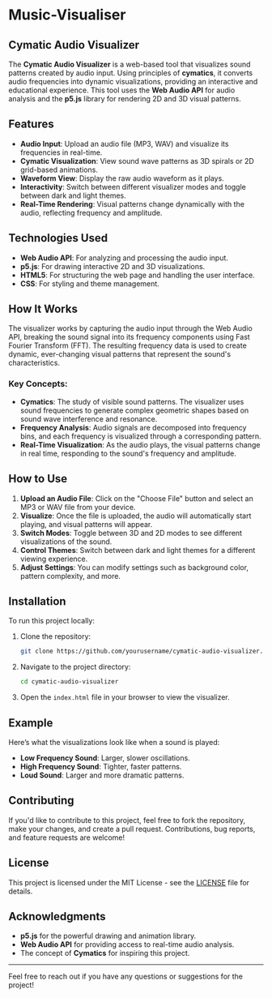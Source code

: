# Music-Visualiser

## Cymatic Audio Visualizer

The **Cymatic Audio Visualizer** is a web-based tool that visualizes sound patterns created by audio input. Using principles of **cymatics**, it converts audio frequencies into dynamic visualizations, providing an interactive and educational experience. This tool uses the **Web Audio API** for audio analysis and the **p5.js** library for rendering 2D and 3D visual patterns.

## Features

- **Audio Input**: Upload an audio file (MP3, WAV) and visualize its frequencies in real-time.
- **Cymatic Visualization**: View sound wave patterns as 3D spirals or 2D grid-based animations.
- **Waveform View**: Display the raw audio waveform as it plays.
- **Interactivity**: Switch between different visualizer modes and toggle between dark and light themes.
- **Real-Time Rendering**: Visual patterns change dynamically with the audio, reflecting frequency and amplitude.
  
## Technologies Used

- **Web Audio API**: For analyzing and processing the audio input.
- **p5.js**: For drawing interactive 2D and 3D visualizations.
- **HTML5**: For structuring the web page and handling the user interface.
- **CSS**: For styling and theme management.

## How It Works

The visualizer works by capturing the audio input through the Web Audio API, breaking the sound signal into its frequency components using Fast Fourier Transform (FFT). The resulting frequency data is used to create dynamic, ever-changing visual patterns that represent the sound's characteristics. 

### Key Concepts:
- **Cymatics**: The study of visible sound patterns. The visualizer uses sound frequencies to generate complex geometric shapes based on sound wave interference and resonance.
- **Frequency Analysis**: Audio signals are decomposed into frequency bins, and each frequency is visualized through a corresponding pattern.
- **Real-Time Visualization**: As the audio plays, the visual patterns change in real time, responding to the sound's frequency and amplitude.

## How to Use

1. **Upload an Audio File**: Click on the "Choose File" button and select an MP3 or WAV file from your device.
2. **Visualize**: Once the file is uploaded, the audio will automatically start playing, and visual patterns will appear.
3. **Switch Modes**: Toggle between 3D and 2D modes to see different visualizations of the sound.
4. **Control Themes**: Switch between dark and light themes for a different viewing experience.
5. **Adjust Settings**: You can modify settings such as background color, pattern complexity, and more.

## Installation

To run this project locally:

1. Clone the repository:

    ```bash
    git clone https://github.com/yourusername/cymatic-audio-visualizer.git
    ```

2. Navigate to the project directory:

    ```bash
    cd cymatic-audio-visualizer
    ```

3. Open the `index.html` file in your browser to view the visualizer.

## Example

Here’s what the visualizations look like when a sound is played:

- **Low Frequency Sound**: Larger, slower oscillations.
- **High Frequency Sound**: Tighter, faster patterns.
- **Loud Sound**: Larger and more dramatic patterns.
  
## Contributing

If you'd like to contribute to this project, feel free to fork the repository, make your changes, and create a pull request. Contributions, bug reports, and feature requests are welcome!

## License

This project is licensed under the MIT License - see the [LICENSE](LICENSE) file for details.

## Acknowledgments

- **p5.js** for the powerful drawing and animation library.
- **Web Audio API** for providing access to real-time audio analysis.
- The concept of **Cymatics** for inspiring this project.

---

Feel free to reach out if you have any questions or suggestions for the project!

